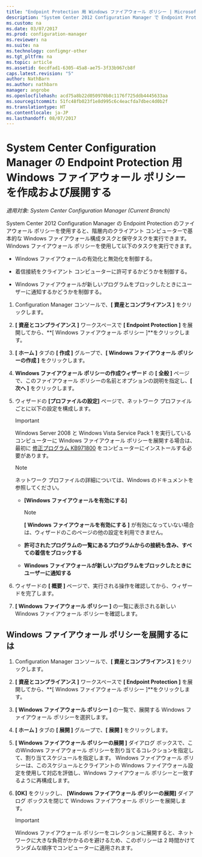 ```yaml
---
title: "Endpoint Protection 用 Windows ファイアウォール ポリシー | Microsoft Docs"
description: "System Center 2012 Configuration Manager で Endpoint Protection のファイアウォール ポリシーを作成および展開する方法を説明します。"
ms.custom: na
ms.date: 03/07/2017
ms.prod: configuration-manager
ms.reviewer: na
ms.suite: na
ms.technology: configmgr-other
ms.tgt_pltfrm: na
ms.topic: article
ms.assetid: 6ecdfad1-6305-45a8-ae75-3f33b967cb8f
caps.latest.revision: "5"
author: NathBarn
ms.author: nathbarn
manager: angrobe
ms.openlocfilehash: acd75a8b22d050970b8c1176f725ddb4445633aa
ms.sourcegitcommit: 51fc48fb023f1e8d995c6c4eacfda7dbec4d0b2f
ms.translationtype: HT
ms.contentlocale: ja-JP
ms.lasthandoff: 08/07/2017
---
```

# <a name="create-and-deploy-windows-firewall-policies-for-endpoint-protection-in-system-center-configuration-manager"></a>System Center Configuration Manager の Endpoint Protection 用 Windows ファイアウォール ポリシーを作成および展開する

*適用対象: System Center Configuration Manager (Current Branch)*

System Center 2012 Configuration Manager の Endpoint Protection のファイアウォール ポリシーを使用すると、階層内のクライアント コンピューターで基本的な Windows ファイアウォール構成タスクと保守タスクを実行できます。 Windows ファイアウォール ポリシーを使用して以下のタスクを実行できます。  

-   Windows ファイアウォールの有効化と無効化を制御する。  

-   着信接続をクライアント コンピューターに許可するかどうかを制御する。  

-   Windows ファイアウォールが新しいプログラムをブロックしたときにユーザーに通知するかどうかを制御する。  

1.  Configuration Manager コンソールで、**[ 資産とコンプライアンス ]** をクリックします。  

2.  **[ 資産とコンプライアンス ]** ワークスペースで **[ Endpoint Protection ]** を展開してから、**[ Windows ファイアウォール ポリシー ]**をクリックします。  

3.  **[ ホーム ]** タブの **[ 作成 ]** グループで、**[ Windows ファイアウォール ポリシーの作成 ]** をクリックします。  

4.  **Windows ファイアウォール ポリシーの作成ウィザード** の **[ 全般 ]** ページで、このファイアウォール ポリシーの名前とオプションの説明を指定し、**[ 次へ ]** をクリックします。  

5.  ウィザードの **[プロファイルの設定]** ページで、ネットワーク プロファイルごとに以下の設定を構成します。  

    > [!IMPORTANT]  
    >  Windows Server 2008 と Windows Vista Service Pack 1 を実行しているコンピューターに Windows ファイアウォール ポリシーを展開する場合は、最初に [修正プログラム KB971800](http://go.microsoft.com/fwlink/p/?LinkId=231239) をコンピューターにインストールする必要があります。  

    > [!NOTE]  
    >  ネットワーク プロファイルの詳細については、Windows のドキュメントを参照してください。  

    -   **[Windows ファイアウォールを有効にする]**  

        > [!NOTE]  
        >  **[ Windows ファイアウォールを有効にする ]** が有効になっていない場合は、ウィザードのこのページの他の設定を利用できません。  

    -   **許可されたプログラムの一覧にあるプログラムからの接続も含み、すべての着信をブロックする**  

    -   **Windows ファイアウォールが新しいプログラムをブロックしたときにユーザーに通知する**  

6.  ウィザードの **[ 概要 ]** ページで、実行される操作を確認してから、ウィザードを完了します。  

7.  **[ Windows ファイアウォール ポリシー ]** の一覧に表示される新しい Windows ファイアウォール ポリシーを確認します。  

##  <a name="BKMK_Assign"></a> Windows ファイアウォール ポリシーを展開するには  

1.  Configuration Manager コンソールで、**[ 資産とコンプライアンス ]** をクリックします。  

2.  **[ 資産とコンプライアンス ]** ワークスペースで **[ Endpoint Protection ]** を展開してから、**[ Windows ファイアウォール ポリシー ]**をクリックします。  

3.  **[ Windows ファイアウォール ポリシー ]** の一覧で、展開する Windows ファイアウォール ポリシーを選択します。  

4.  **[ ホーム ]** タブの **[ 展開 ]** グループで、**[ 展開 ]** をクリックします。  

5.  **[ Windows ファイアウォール ポリシーの展開 ]** ダイアログ ボックスで、このWindows ファイアウォール ポリシーを割り当てるコレクションを指定して、割り当てスケジュールを指定します。 Windows ファイアウォール ポリシーは、このスケジュールとクライアントの Windows ファイアウォール設定を使用して対応を評価し、Windows ファイアウォール ポリシーと一致するように再構成します。  

6.  **[OK]** をクリックし、 **[Windows ファイアウォール ポリシーの展開]** ダイアログ ボックスを閉じて Windows ファイアウォール ポリシーを展開します。  

    > [!IMPORTANT]  
    >  Windows ファイアウォール ポリシーをコレクションに展開すると、ネットワークに大きな負荷がかかるのを避けるため、このポリシーは 2 時間かけてランダムな順序でコンピューターに適用されます。
